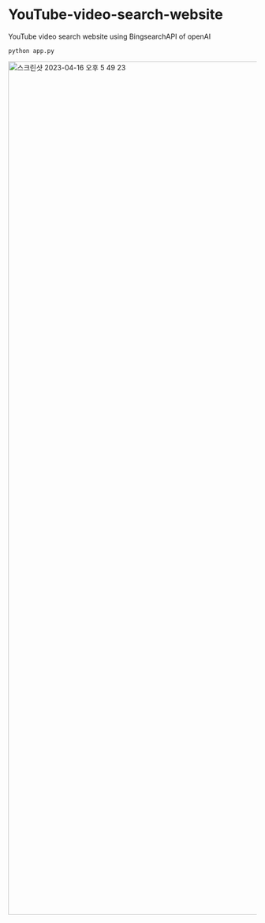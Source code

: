 # YouTube-video-search-website
YouTube video search website using BingsearchAPI of openAI


```
python app.py
```

<img width="1728" alt="스크린샷 2023-04-16 오후 5 49 23" src="https://user-images.githubusercontent.com/70500841/232288368-99542f7e-36a4-4f12-bc46-b5cf638c35b8.png">
